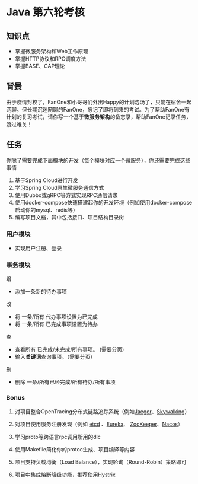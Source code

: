 # Java 第六轮考核

## 知识点

- 掌握微服务架构和Web工作原理
- 掌握HTTP协议和RPC调度方法
- 掌握BASE、CAP理论

## 背景

由于疫情封校了，FanOne和小哥哥们外出Happy的计划泡汤了，只能在宿舍一起网聊。但长期沉迷网聊的FanOne，忘记了即将到来的考试。为了帮助FanOne有计划的复习考试，请你写一个基于**微服务架构**的备忘录，帮助FanOne记录任务，渡过难关！

## 任务

你除了需要完成下面模块的开发（每个模块对应一个微服务），你还需要完成这些事情

1. 基于Spring Cloud进行开发
2. 学习Spring Cloud原生微服务通信方式
3. 使用Dubbo或gRPC等方式实现RPC通信请求
4. 使用docker-compose快速搭建起你的开发环境（例如使用docker-compose启动你的mysql、redis等）
5. 编写项目文档，其中包括接口、项目结构目录树

### 用户模块

- 实现用户注册、登录

### 事务模块

增

- 添加一条新的待办事项

改

- 将 一条/所有 代办事项设置为已完成
- 将 一条/所有 已完成事项设置为待办

查

- 查看所有 已完成/未完成/所有事项。 (需要分页)
- 输入**关键词**查询事项。（需要分页）

删

- 删除 一条/所有已经完成/所有待办/所有事项

### Bonus

1. 对项目整合OpenTracing分布式链路追踪系统（例如[Jaeger](https://github.com/jaegertracing/jaeger)、[Skywalking](https://skywalking.apache.org/)）

2. 对项目使用服务注册发现（例如 [etcd](https://github.com/etcd-io/etcd) 、[Eureka](https://www.eurekanetwork.org/)、 [ZooKeeper](https://zookeeper.apache.org/)、[Nacos](https://nacos.io/zh-cn/docs/quick-start.html)）

3. 学习proto等跨语言rpc调用所用的dlc

4. 使用Makefile简化你的protoc生成、项目编译等内容

5. 项目支持负载均衡（Load Balance），实现轮询（Round-Robin）策略即可

6. 项目中集成熔断降级功能，推荐使用[Hystrix](https://github.com/Netflix/Hystrix)

   
